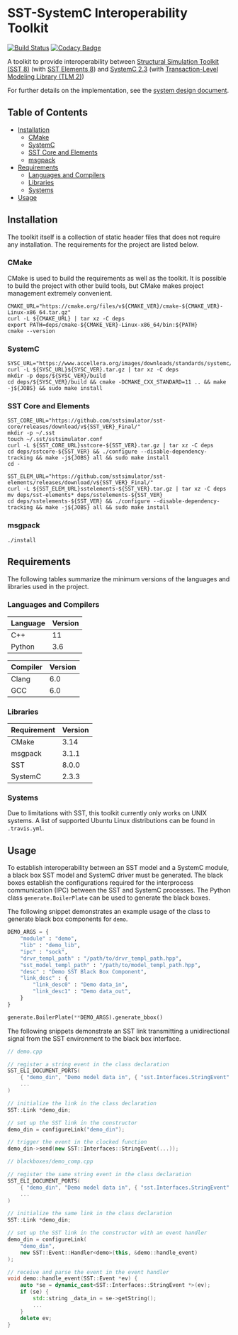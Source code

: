 # SST-SystemC Interoperability Toolkit
[![Build Status](https://travis-ci.org/sabbirahm3d/sstscit.svg?branch=master)](https://travis-ci.org/sabbirahm3d/sstscit)
[![Codacy Badge](https://api.codacy.com/project/badge/Grade/88c38abb1f2a4a369b4a6f9c49e8d237)](https://www.codacy.com/app/sabbirahm3d/sstscit?utm_source=github.com&amp;utm_medium=referral&amp;utm_content=sabbirahm3d/sstscit&amp;utm_campaign=Badge_Grade)

A toolkit to provide interoperability between [Structural Simulation Toolkit (SST 8)](https://github.com/sstsimulator/sst-core) (with [SST Elements 8](https://github.com/sstsimulator/sst-elements)) and [SystemC 2.3](http://www.accellera.org/downloads/standards/systemc) (with [Transaction-Level Modeling Library (TLM 2)](https://www.doulos.com/knowhow/systemc/tlm2/))

For further details on the implementation, see the [system design document](/docs/sstscit.pdf).

## Table of Contents

- [Installation](#installation)
  - [CMake](#cmake)
  - [SystemC](#systemc)
  - [SST Core and Elements](#sst-core-and-elements)
  - [msgpack](#msgpack)
- [Requirements](#requirements)
  - [Languages and Compilers](#languages-and-compilers)
  - [Libraries](#libraries)
  - [Systems](#systems)
- [Usage](#usage)


## Installation

The toolkit itself is a collection of static header files that does not require any installation.
The requirements for the project are listed below.

### CMake

CMake is used to build the requirements as well as the toolkit. It is possible to build the project
with other build tools, but CMake makes project management extremely convenient.

```shell
CMAKE_URL="https://cmake.org/files/v${CMAKE_VER}/cmake-${CMAKE_VER}-Linux-x86_64.tar.gz"
curl -L ${CMAKE_URL} | tar xz -C deps
export PATH=deps/cmake-${CMAKE_VER}-Linux-x86_64/bin:${PATH}
cmake --version
```

### SystemC
```shell
SYSC_URL="https://www.accellera.org/images/downloads/standards/systemc/"
curl -L ${SYSC_URL}${SYSC_VER}.tar.gz | tar xz -C deps
mkdir -p deps/${SYSC_VER}/build
cd deps/${SYSC_VER}/build && cmake -DCMAKE_CXX_STANDARD=11 .. && make -j${JOBS} && sudo make install
```

### SST Core and Elements
```shell
SST_CORE_URL="https://github.com/sstsimulator/sst-core/releases/download/v${SST_VER}_Final/"
mkdir -p ~/.sst
touch ~/.sst/sstsimulator.conf
curl -L ${SST_CORE_URL}sstcore-${SST_VER}.tar.gz | tar xz -C deps
cd deps/sstcore-${SST_VER} && ./configure --disable-dependency-tracking && make -j${JOBS} all && sudo make install
cd -

SST_ELEM_URL="https://github.com/sstsimulator/sst-elements/releases/download/v${SST_VER}_Final/"
curl -L ${SST_ELEM_URL}sstelements-${SST_VER}.tar.gz | tar xz -C deps
mv deps/sst-elements* deps/sstelements-${SST_VER}
cd deps/sstelements-${SST_VER} && ./configure --disable-dependency-tracking && make -j${JOBS} all && sudo make install
```

### msgpack
```
./install
```

## Requirements

The following tables summarize the minimum versions of the languages and libraries used in the project.

### Languages and Compilers

|Language|Version|
|--------|-------|
|C++     |11     |
|Python  |3.6    |

|Compiler|Version|
|--------|-------|
|Clang   |6.0    |
|GCC     |6.0    |

### Libraries

|Requirement|Version|
|-----------|-------|
|CMake      |3.14   |
|msgpack    |3.1.1  |
|SST        |8.0.0  |
|SystemC    |2.3.3  |

### Systems

Due to limitations with SST, this toolkit currently only works on UNIX systems. A list of supported Ubuntu Linux distributions can be found in `.travis.yml`.

## Usage

To establish interoperability between an SST model and a SystemC module, a black box SST model and SystemC driver must be generated. The black boxes establish the configurations required for the interprocess communication (IPC) between the SST and SystemC processes. The Python class `generate.BoilerPlate` can be used to generate the black boxes.

The following snippet demonstrates an example usage of the class to generate black box components for `demo`.

```python
DEMO_ARGS = {
    "module" : "demo",
    "lib" : "demo_lib",
    "ipc" : "sock",
    "drvr_templ_path" : "/path/to/drvr_templ_path.hpp",
    "sst_model_templ_path" : "/path/to/model_templ_path.hpp",
    "desc" : "Demo SST Black Box Component",
    "link_desc" : {
        "link_desc0" : "Demo data_in",
        "link_desc1" : "Demo data_out",
    }
}

generate.BoilerPlate(**DEMO_ARGS).generate_bbox()
```

The following snippets demonstrate an SST link transmitting a unidirectional signal from the SST
environment to the black box interface.

```c++
// demo.cpp

// register a string event in the class declaration
SST_ELI_DOCUMENT_PORTS(
    { "demo_din", "Demo model data in", { "sst.Interfaces.StringEvent" }},
    ...
)

// initialize the link in the class declaration
SST::Link *demo_din;

// set up the SST link in the constructor
demo_din = configureLink("demo_din");

// trigger the event in the clocked function
demo_din->send(new SST::Interfaces::StringEvent(...));
```


```c++
// blackboxes/demo_comp.cpp

// register the same string event in the class declaration
SST_ELI_DOCUMENT_PORTS(
    { "demo_din", "Demo model data in", { "sst.Interfaces.StringEvent" }},
    ...
)

// initialize the same link in the class declaration
SST::Link *demo_din;

// set up the SST link in the constructor with an event handler
demo_din = configureLink(
    "demo_din",
    new SST::Event::Handler<demo>(this, &demo::handle_event)
);

// receive and parse the event in the event handler
void demo::handle_event(SST::Event *ev) {
    auto *se = dynamic_cast<SST::Interfaces::StringEvent *>(ev);
    if (se) {
        std::string _data_in = se->getString();
        ...
    }
    delete ev;
}
```
